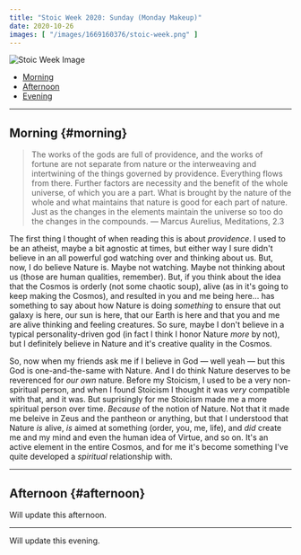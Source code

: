 ```yaml
---
title: "Stoic Week 2020: Sunday (Monday Makeup)"
date: 2020-10-26
images: [ "/images/1669160376/stoic-week.png" ]
---
```


![Stoic Week Image](/images/1669160376/stoic-week.png)

- [Morning](#morning)
- [Afternoon](#afternoon)
- [Evening](#evening)

---

## Morning {#morning}

>  The works of the gods are full of providence, and the works of fortune are not separate from nature or the interweaving and intertwining of the things governed by providence. Everything flows from there. Further factors are necessity and the benefit of the whole universe, of which you are a part. What is brought by the nature of the whole and what maintains that nature is good for each part of nature. Just as the changes in the elements maintain the universe so too do the changes in the compounds. — Marcus Aurelius, Meditations, 2.3

The first thing I thought of when reading this is about _providence_. I used to be an atheist, maybe a bit agnostic at times, but either way I sure didn't believe in an all powerful god watching over and thinking about us. But, now, I do believe Nature is. Maybe not watching. Maybe not thinking about us (those are human qualities, remember). But, if you think about the idea that the Cosmos is orderly (not some chaotic soup), alive (as in it's going to keep making the Cosmos), and resulted in you and me being here... has something to say about how Nature is doing _something_ to ensure that out galaxy is here, our sun is here, that our Earth is here and that you and me are alive thinking and feeling creatures. So sure, maybe I don't believe in a typical personality-driven god (in fact I think I honor Nature _more_ by not), but I definitely believe in Nature and it's creative quality in the Cosmos.

So, now when my friends ask me if I believe in God &mdash; well yeah &mdash; but this God is one-and-the-same with Nature. And I do think Nature deserves to be reverenced for _our own_ nature. Before my Stoicism, I used to be a very non-spiritual person, and when I found Stoicism I thought it was _very_ compatible with that, and it was. But suprisingly for me Stoicism made me a more spiritual person over time. _Because_ of the notion of Nature. Not that it made me beleive in Zeus and the pantheon or anything, but that I understood that Nature _is_ alive, _is_ aimed at something (order, you, me, life), and _did_ create me and my mind and even the human idea of Virtue, and so on. It's an active element in the entire Cosmos, and for me it's become something I've quite developed a _spiritual_ relationship with.

---

## Afternoon {#afternoon}

Will update this afternoon.

---

Will update this evening.
